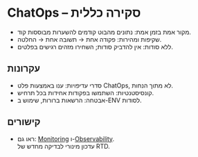 # ChatOps – סקירה כללית

- מקור אמת בזמן אמת: נתונים מהבוט קודמים להשערות מבוססות קוד.
- שקיפות ומהירות: פקודה אחת → תשובה אחת → החלטה.
- ללא סודות: אין להדביק סודות; השחירו מזהים רגישים בפלטים.

## עקרונות

- סדרי עדיפויות: ענו באמצעות פלט ChatOps, לא מתוך הנחות.
- קונסיסטנטיות: השתמשו בפקודות אחידות בכל תרחיש.
- אבטחה: הרשאות ברורות, שימוש ב-ENV לסודות.

## קישורים

- ראו גם: [Monitoring](../monitoring) ו-[Observability](../observability).  
  עדכון מינורי לבדיקה מחדש של RTD.
